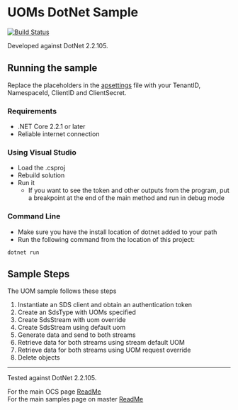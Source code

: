 # UOMs DotNet Sample

[![Build Status](https://dev.azure.com/osieng/engineering/_apis/build/status/product-readiness/OCS/UOM_DotNet?branchName=master)](https://dev.azure.com/osieng/engineering/_build/latest?definitionId=928&branchName=master)

Developed against DotNet 2.2.105.

## Running the sample

Replace the placeholders in the [apsettings](./apsettings.json) file with your TenantID, NamespaceId, ClientID and ClientSecret.

### Requirements

- .NET Core 2.2.1 or later
- Reliable internet connection

### Using Visual Studio

- Load the .csproj
- Rebuild solution
- Run it
  - If you want to see the token and other outputs from the program, put a breakpoint at the end of the main method and run in debug mode

### Command Line

- Make sure you have the install location of dotnet added to your path
- Run the following command from the location of this project:

```shell
dotnet run
```

## Sample Steps

The UOM sample follows these steps

1.  Instantiate an SDS client and obtain an authentication token
1.  Create an SdsType with UOMs specified
1.  Create SdsStream with uom override
1.  Create SdsStream using default uom
1.  Generate data and send to both streams
1.  Retrieve data for both streams using stream default UOM
1.  Retrieve data for both streams using UOM request override
1.  Delete objects

---

Tested against DotNet 2.2.105.

For the main OCS page [ReadMe](https://github.com/osisoft/OSI-Samples-OCS)  
For the main samples page on master [ReadMe](https://github.com/osisoft/OSI-Samples)
